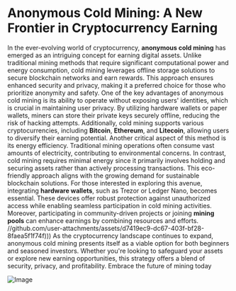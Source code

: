# Anonymous Cold Mining: A New Frontier in Cryptocurrency Earning
In the ever-evolving world of cryptocurrency, **anonymous cold mining** has emerged as an intriguing concept for earning digital assets. Unlike traditional mining methods that require significant computational power and energy consumption, cold mining leverages offline storage solutions to secure blockchain networks and earn rewards. This approach ensures enhanced security and privacy, making it a preferred choice for those who prioritize anonymity and safety.
One of the key advantages of anonymous cold mining is its ability to operate without exposing users' identities, which is crucial in maintaining user privacy. By utilizing hardware wallets or paper wallets, miners can store their private keys securely offline, reducing the risk of hacking attempts. Additionally, cold mining supports various cryptocurrencies, including **Bitcoin**, **Ethereum**, and **Litecoin**, allowing users to diversify their earning potential.
Another critical aspect of this method is its energy efficiency. Traditional mining operations often consume vast amounts of electricity, contributing to environmental concerns. In contrast, cold mining requires minimal energy since it primarily involves holding and securing assets rather than actively processing transactions. This eco-friendly approach aligns with the growing demand for sustainable blockchain solutions.
For those interested in exploring this avenue, integrating **hardware wallets**, such as Trezor or Ledger Nano, becomes essential. These devices offer robust protection against unauthorized access while enabling seamless participation in cold mining activities. Moreover, participating in community-driven projects or joining **mining pools** can enhance earnings by combining resources and efforts.
 //github.com/user-attachments/assets/d7419ec9-dc67-403f-bf28-8faea5f1f74f)))
As the cryptocurrency landscape continues to expand, anonymous cold mining presents itself as a viable option for both beginners and seasoned investors. Whether you're looking to safeguard your assets or explore new earning opportunities, this strategy offers a blend of security, privacy, and profitability. Embrace the future of mining today


![Image](https://github.com/user-attachments/assets/d7419ec9-dc67-403f-bf28-8faea5f1f74f)